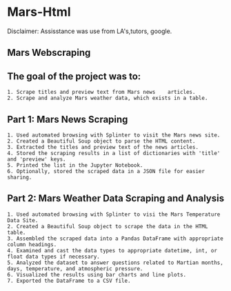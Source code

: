 # Mars-Html
Disclaimer: Assisstance was use from LA's,tutors, google.

## Mars Webscraping 

## The goal of the project was to:
    1. Scrape titles and preview text from Mars news    articles.
    2. Scrape and analyze Mars weather data, which exists in a table.

    
## Part 1: Mars News Scraping
    1. Used automated browsing with Splinter to visit the Mars news site.
    2. Created a Beautiful Soup object to parse the HTML content.
    3. Extracted the titles and preview text of the news articles.
    4. Stored the scraping results in a list of dictionaries with 'title' and 'preview' keys.
    5. Printed the list in the Jupyter Notebook.
    6. Optionally, stored the scraped data in a JSON file for easier sharing.

    
## Part 2: Mars Weather Data Scraping and Analysis
    1. Used automated browsing with Splinter to visi the Mars Temperature Data Site.
    2. Created a Beautiful Soup object to scrape the data in the HTML table.
    3. Assembled the scraped data into a Pandas DataFrame with appropriate column headings.
    4. Examined and cast the data types to appropriate datetime, int, or float data types if necessary.
    5. Analyzed the dataset to answer questions related to Martian months, days, temperature, and atmospheric pressure.
    6. Visualized the results using bar charts and line plots.
    7. Exported the DataFrame to a CSV file.






